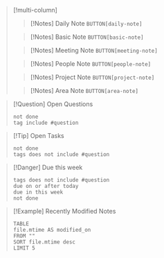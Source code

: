 > [!multi-column]
> > [!Notes] Daily Note
> > `BUTTON[daily-note]`
> 
> > [!Notes] Basic Note
> > `BUTTON[basic-note]`
> 
> >[!Notes] Meeting Note
> > `BUTTON[meeting-note]`
>
> >[!Notes] People Note
> > `BUTTON[people-note]`
>
> >[!Notes] Project Note
> > `BUTTON[project-note]`
>
> >[!Notes] Area Note
> > `BUTTON[area-note]`
>

> [!Question] Open Questions
> ```tasks
>not done
>tag include #question
>```

> [!Tip] Open Tasks
> ```tasks
>not done
>tags does not include #question
>```

> [!Danger] Due this week
> ```tasks
>tags does not include #question
>due on or after today
>due in this week
>not done

>[!Example] Recently Modified Notes
> ```dataview
> TABLE 
> file.mtime AS modified_on
> FROM ""
> SORT file.mtime desc
> LIMIT 5
> ```
